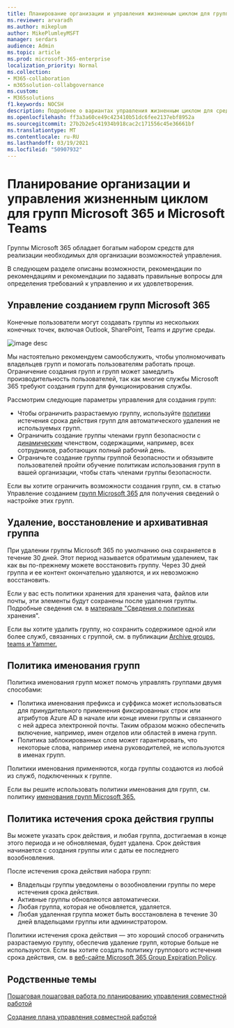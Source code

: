 ```yaml
---
title: Планирование организации и управления жизненным циклом для групп Microsoft 365 и Microsoft Teams
ms.reviewer: arvaradh
ms.author: mikeplum
author: MikePlumleyMSFT
manager: serdars
audience: Admin
ms.topic: article
ms.prod: microsoft-365-enterprise
localization_priority: Normal
ms.collection:
- M365-collaboration
- m365solution-collabgovernance
ms.custom:
- M365solutions
f1.keywords: NOCSH
description: Подробнее о вариантах управления жизненным циклом для средств совместной работы в Microsoft 365
ms.openlocfilehash: ff3a3a60ce49c423410b51dc6fee2137ebf8952a
ms.sourcegitcommit: 27b2b2e5c41934b918cac2c171556c45e36661bf
ms.translationtype: MT
ms.contentlocale: ru-RU
ms.lasthandoff: 03/19/2021
ms.locfileid: "50907932"
---
```

# <a name="plan-organization-and-lifecycle-governance-for-microsoft-365-groups-and-microsoft-teams"></a>Планирование организации и управления жизненным циклом для групп Microsoft 365 и Microsoft Teams

Группы Microsoft 365 обладает богатым набором средств для реализации необходимых для организации возможностей управления. 

В следующем разделе описаны возможности, рекомендации по рекомендациям и рекомендации по задавать правильные вопросы для определения требований к управлению и их удовлетворения.

## <a name="control-who-can-create-microsoft-365-groups"></a>Управление созданием групп Microsoft 365

Конечные пользователи могут создавать группы из нескольких конечных точек, включая Outlook, SharePoint, Teams и другие среды.

![image desc](../media/04.png)

Мы настоятельно рекомендуем самообслужить, чтобы уполномочивать владельцев групп и помогать пользователям работать проще. Ограничение создания групп и групп может замедлить производительность пользователей, так как многие службы Microsoft 365 требуют создания групп для функционирования службы.

Рассмотрим следующие параметры управления для создания групп:

- Чтобы ограничить разрастаемую группу, используйте [политики](microsoft-365-groups-expiration-policy.md) истечения срока действия групп для автоматического удаления не используемых групп.
- Ограничить создание группы членами групп безопасности с [динамическим](/azure/active-directory/users-groups-roles/groups-create-rule) членством, содержащими, например, всех сотрудников, работающих полный рабочий день.
- Ограничьте создание группы группой безопасности и обязывите пользователей пройти обучение политикам использования групп в вашей организации, чтобы стать членами группы безопасности.

Если вы хотите ограничить возможности создания групп, см. в статью Управление созданием [групп Microsoft 365](manage-creation-of-groups.md) для получения сведений о настройке этих групп.

## <a name="group-delete-restore-and-archiving"></a>Удаление, восстановление и архивативная группа

При удалении группы Microsoft 365 по умолчанию она сохраняется в течение 30 дней. Этот период называется обратимым удалением, так как вы по-прежнему можете восстановить группу. Через 30 дней группа и ее контент окончательно удаляются, и их невозможно восстановить.

Если у вас есть политики хранения для хранения чата, файлов или почты, эти элементы будут сохранены после удаления группы. Подробные сведения см. в [материале "Сведения о политиках](../compliance/retention.md) хранения".

Если вы хотите удалить группу, но сохранить содержимое одной или более служб, связанных с группой, см. в публикации [Archive groups, teams и Yammer.](end-life-cycle-groups-teams-sites-yammer.md)

## <a name="group-naming-policy"></a>Политика именования групп

Политика именования групп может помочь управлять группами двумя способами:

- Политика именования префикса и суффикса может использоваться для принудительного применения фиксированных строк или атрибутов Azure AD в начале или конце имени группы и связанного с ней адреса электронной почты. Таким образом можно обеспечить включение, например, имен отделов или областей в имена групп.
- Политика заблокированных слов может гарантировать, что некоторые слова, например имена руководителей, не используются в именах групп.

Политики именования применяются, когда группы создаются из любой из служб, подключенных к группе.

Если вы решите использовать политики именования для групп, см. политику [именования групп Microsoft 365.](groups-naming-policy.md)

## <a name="group-expiration-policy"></a>Политика истечения срока действия группы

Вы можете указать срок действия, и любая группа, достигаемая в конце этого периода и не обновляемая, будет удалена. Срок действия начинается с создания группы или с даты ее последнего возобновления.

После истечения срока действия набора групп:
- Владельцы группы уведомлены о возобновлении группы по мере истечения срока действия.
- Активные группы обновляются автоматически.
- Любая группа, которая не обновляется, удаляется.
- Любая удаленная группа может быть восстановлена в течение 30 дней владельцами группы или администратором.

Политики истечения срока действия — это хороший способ ограничить разрастаемую группу, обеспечив удаление групп, которые больше не используются. Если вы хотите создать политику группового истечения срока действия, см. в [веб-сайте Microsoft 365 Group Expiration Policy](microsoft-365-groups-expiration-policy.md).

## <a name="related-topics"></a>Родственные темы

[Пошаговая пошаговая работа по планированию управления совместной работой](collaboration-governance-overview.md#collaboration-governance-planning-step-by-step)

[Создание плана управления совместной работой](collaboration-governance-first.md)